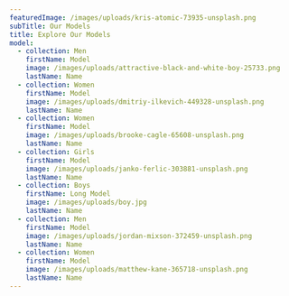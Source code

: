 ```yaml
---
featuredImage: /images/uploads/kris-atomic-73935-unsplash.png
subTitle: Our Models
title: Explore Our Models
model:
  - collection: Men
    firstName: Model
    image: /images/uploads/attractive-black-and-white-boy-25733.png
    lastName: Name
  - collection: Women
    firstName: Model
    image: /images/uploads/dmitriy-ilkevich-449328-unsplash.png
    lastName: Name
  - collection: Women
    firstName: Model
    image: /images/uploads/brooke-cagle-65608-unsplash.png
    lastName: Name
  - collection: Girls
    firstName: Model
    image: /images/uploads/janko-ferlic-303881-unsplash.png
    lastName: Name
  - collection: Boys
    firstName: Long Model
    image: /images/uploads/boy.jpg
    lastName: Name
  - collection: Men
    firstName: Model
    image: /images/uploads/jordan-mixson-372459-unsplash.png
    lastName: Name
  - collection: Women
    firstName: Model
    image: /images/uploads/matthew-kane-365718-unsplash.png
    lastName: Name
---
```


